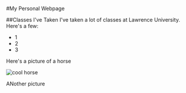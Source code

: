 #My Personal Webpage 

##Classes I've Taken 
I've taken a lot of classes at Lawrence University. Here's a few:

- 1
- 2
- 3


Here's a picture of a horse

![cool horse](https://cdn.britannica.com/96/1296-050-4A65097D/gelding-bay-coat.jpg)


ANother picture 

